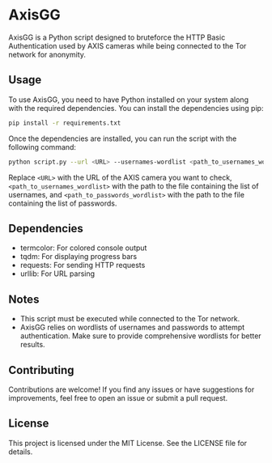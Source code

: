 # AxisGG

AxisGG is a Python script designed to bruteforce the HTTP Basic Authentication used by AXIS cameras while being connected to the Tor network for anonymity.

## Usage

To use AxisGG, you need to have Python installed on your system along with the required dependencies. You can install the dependencies using pip:

```bash
pip install -r requirements.txt
```

Once the dependencies are installed, you can run the script with the following command:

```bash
python script.py --url <URL> --usernames-wordlist <path_to_usernames_wordlist> --passwords-wordlist <path_to_passwords_wordlist>
```

Replace `<URL>` with the URL of the AXIS camera you want to check, `<path_to_usernames_wordlist>` with the path to the file containing the list of usernames, and `<path_to_passwords_wordlist>` with the path to the file containing the list of passwords.

## Dependencies

- termcolor: For colored console output
- tqdm: For displaying progress bars
- requests: For sending HTTP requests
- urllib: For URL parsing

## Notes

- This script must be executed while connected to the Tor network.
- AxisGG relies on wordlists of usernames and passwords to attempt authentication. Make sure to provide comprehensive wordlists for better results.

## Contributing

Contributions are welcome! If you find any issues or have suggestions for improvements, feel free to open an issue or submit a pull request.

## License

This project is licensed under the MIT License. See the LICENSE file for details.
